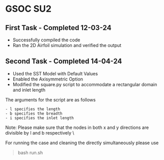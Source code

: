 # GSOC SU2

## First Task - Completed 12-03-24

- Successfully compiled the code
- Ran the 2D Airfoil simulation and verified the output

## Second Task - Completed 14-04-24

- Used the SST Model with Default Values
- Enabled the Axisymmetric Option
- Modified the square.py script to accommodate a rectangular domain and inlet length

The arguments for the script are as follows

```
- l specifies the length
- b specifies the breadth
- i specifies the inlet length
```

Note: Please make sure that the nodes in both x and y directions are divisible by l and b respectively \

For running the case and cleaning the directly simultaneously please use
> bash run.sh


